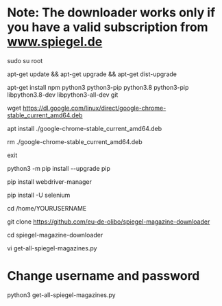 # Note: The downloader works only if you have a valid subscription from www.spiegel.de

sudo su root

apt-get update && apt-get upgrade && apt-get dist-upgrade

apt-get install npm python3 python3-pip python3.8 python3-pip libpython3.8-dev libpython3-all-dev git

wget https://dl.google.com/linux/direct/google-chrome-stable_current_amd64.deb

apt install ./google-chrome-stable_current_amd64.deb

rm ./google-chrome-stable_current_amd64.deb

exit

python3 -m pip install --upgrade pip

pip install webdriver-manager

pip install -U selenium

cd /home/YOURUSERNAME

git clone https://github.com/eu-de-olibo/spiegel-magazine-downloader

cd spiegel-magazine-downloader

vi get-all-spiegel-magazines.py 

# Change username and password

python3 get-all-spiegel-magazines.py
